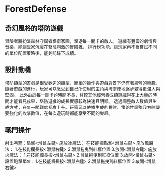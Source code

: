# ForestDefense

## 奇幻風格的塔防遊戲
冒險者將扮演森林守衛者保衛家園，擊退每一關卡的敵人。
遊戲有豐富的劇情與音樂，能讓玩家沉浸在緊張刺激的冒險裡。
排行榜功能，讓玩家再不斷嘗試不同的單位配置策略後，能夠記錄下成績。

## 設計動機
塔防類型的遊戲是很受歡迎的類型，簡單的操作與遊戲背景下仍有著經營的樂趣，隨著遊戲的進行，玩家可以感受到自己所使用的主角與防禦陣地逐步變得更強大與堅固。
此外由於每一關卡的時間不長，相較其他經營養成類遊戲得花上大量的時間才能看見成果，塔防遊戲的成長實感較為快速且明顯。
透過調整敵人數值與生成方式，在每一關難度都會上升。玩家可以依據生成的規律，策略性調整我方陣營要強化的攻擊數值，在每次遊玩時都能享受不同的樂趣。

## 戰鬥操作
射出弓箭：點擊<滑鼠左鍵>
施放冰魔法： 在技能欄點擊<滑鼠右鍵>
施放風魔法： 1.在技能欄長按<滑鼠右鍵> 2.滑鼠拖曳到紅框位置 3.放開<滑鼠右鍵>
施放火魔法： 1.在技能欄長按<滑鼠右鍵> 2.滑鼠拖曳到紅框位置 3.放開<滑鼠右鍵>
設置砲擊單位：1.在技能欄長按<滑鼠右鍵> 2.滑鼠拖曳到紅框位置 3.放開<滑鼠右鍵>
